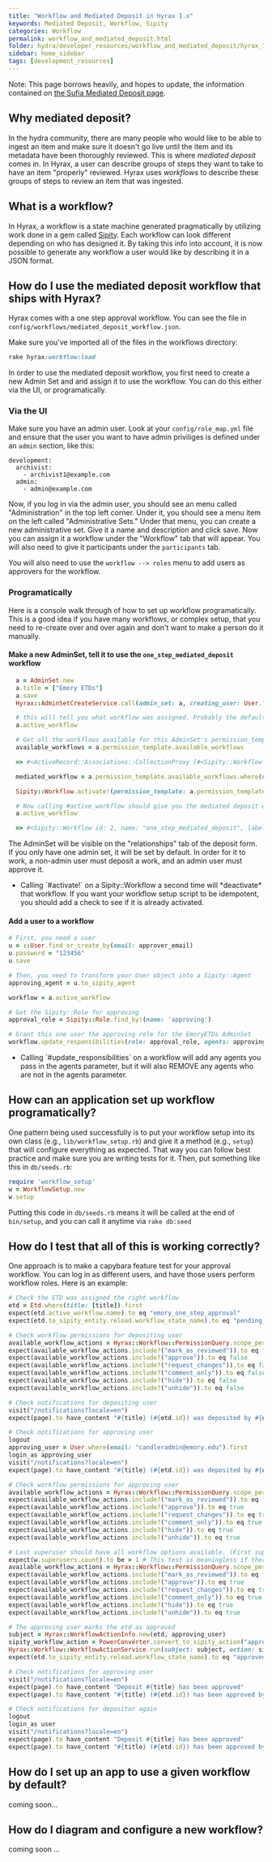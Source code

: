 ```yaml
---
title: "Workflow and Mediated Deposit in Hyrax 1.x"
keywords: Mediated Deposit, Workflow, Sipity
categories: Workflow
permalink: workflow_and_mediated_deposit.html
folder: hydra/developer_resources/workflow_and_mediated_deposit/hyrax_1.0/workflow_and_mediated_deposit.md
sidebar: home_sidebar
tags: [development_resources]
---
```


Note: This page borrows heavily, and hopes to update, the information contained on [the Sufia Mediated Deposit page](https://github.com/samvera/sufia/wiki/Mediated-Deposit-Workflow).

## Why mediated deposit?

In the hydra community, there are many people who would like to be able to ingest an item and make sure it doesn't go live until the item and its metadata have been thoroughly reviewed. This is where *mediated deposit* comes in. In Hyrax, a user can describe groups of steps they want to take to have an item "properly" reviewed. Hyrax uses *workflows* to describe these groups of steps to review an item that was ingested.

## What is a workflow?

In Hyrax, a workflow is a state machine generated pragmatically by utilizing work done in a gem called [Sipity](https://github.com/ndlib/sipity). Each workflow can look different depending on who has designed it. By taking this info into account, it is now possible to generate any workflow a user would like by describing it in a JSON format.

## How do I use the mediated deposit workflow that ships with Hyrax?

Hyrax comes with a one step approval workflow. You can see the file in `config/workflows/mediated_deposit_workflow.json`.

Make sure you've imported all of the files in the workflows directory:
```ruby
rake hyrax:workflow:load
```
In order to use the mediated deposit workflow, you first need to create a new Admin Set and and assign it to use the workflow. You can do this either via the UI, or programatically.

### Via the UI

  Make sure you have an admin user. Look at your `config/role_map.yml` file and ensure that the user you want to have admin priviliges is defined under an `admin` section, like this:

  ```
  development:
    archivist:
      - archivist1@example.com
    admin:
      - admin@example.com
  ```

  Now, if you log in via the admin user, you should see an menu called "Administration" in the top left corner. Under it, you should see a menu item on the left called "Administrative Sets." Under that menu, you can create a new administrative set. Give it a name and description and click save. Now you can assign it a workflow under the "Workflow" tab that will appear. You will also need to give it participants under the `participants` tab.

  You will also need to use the `workflow --> roles` menu to add users as approvers for the workflow.

### Programatically

Here is a console walk through of how to set up workflow programatically. This is a good idea if you have many workflows, or complex setup, that you need to re-create over and over again and don't want to make a person do it manually.

#### Make a new AdminSet, tell it to use the `one_step_mediated_deposit` workflow
```ruby
  a = AdminSet.new
  a.title = ["Emory ETDs"]
  a.save
  Hyrax::AdminSetCreateService.call(admin_set: a, creating_user: User.first!)

  # this will tell you what workflow was assigned. Probably the default.
  a.active_workflow

  # Get all the workflows available for this AdminSet's permission_template
  available_workflows = a.permission_template.available_workflows

  => #<ActiveRecord::Associations::CollectionProxy [#<Sipity::Workflow id: 1, name: "default", label: "Default workflow", description: "A single submission step, default workflow", created_at: "2017-04-25 18:21:41", updated_at: "2017-04-25 18:21:43", permission_template_id: 1, active: true, allows_access_grant: true>, #<Sipity::Workflow id: 2, name: "one_step_mediated_deposit", label: "One-step mediated deposit workflow", description: "A single-step workflow for mediated deposit in whi...", created_at: "2017-04-25 18:21:41", updated_at: "2017-04-25 18:21:43", permission_template_id: 1, active: nil, allows_access_grant: false>]>

  mediated_workflow = a.permission_template.available_workflows.where(name: "one_step_mediated_deposit").first

  Sipity::Workflow.activate!(permission_template: a.permission_template, workflow_id: mediated_workflow.id)

  # Now calling #active_workflow should give you the mediated deposit workflow
  a.active_workflow

  => #<Sipity::Workflow id: 2, name: "one_step_mediated_deposit", label: "One-step mediated deposit workflow", description: "A single-step workflow for mediated deposit in whi...", created_at: "2017-04-25 18:21:41", updated_at: "2017-04-25 18:44:48", permission_template_id: 1, active: true, allows_access_grant: false>
```
The AdminSet will be visible on the "relationships" tab of the deposit form. If you only have one admin set, it will be set by default. In order for it to work, a non-admin user must deposit a work, and an admin user must approve it.

<ul class="warning"><li>Calling `#activate!` on a Sipity::Workflow a second time will *deactivate* that workflow. If you want your workflow setup script to be idempotent, you should add a check to see if it is already activated.</li></ul>

#### Add a user to a workflow

```ruby
# First, you need a user
u = ::User.find_or_create_by(email: approver_email)
u.password = "123456"
u.save

# Then, you need to transform your User object into a Sipity::Agent
approving_agent = u.to_sipity_agent

workflow = a.active_workflow

# Get the Sipity::Role for approving
approval_role = Sipity::Role.find_by!(name: 'approving')

# Grant this one user the approving role for the EmoryETDs AdminSet
workflow.update_responsibilities(role: approval_role, agents: approving_agent)

```
<ul class="warning"><li>Calling `#update_responsibilities` on a workflow will add any agents you pass in the agents parameter, but it will also REMOVE any agents who are not in the agents parameter.</li></ul>

## How can an application set up workflow programatically?
 One pattern being used successfully is to put your workflow setup into its own class (e.g., `lib/workflow_setup.rb`) and give it a method (e.g., `setup`) that will configure everything as expected. That way you can follow best practice and make sure you are writing tests for it. Then, put something like this in `db/seeds.rb`:
```ruby
require 'workflow_setup'
w = WorkflowSetup.new
w.setup
```
Putting this code in `db/seeds.rb` means it will be called at the end of `bin/setup`, and you can call it anytime via `rake db:seed`

## How do I test that all of this is working correctly?

One approach is to make a capybara feature test for your approval workflow. You can log in
as different users, and have those users perform workflow roles. Here is an example:
```ruby
# Check the ETD was assigned the right workflow
etd = Etd.where(title: [title]).first
expect(etd.active_workflow.name).to eq "emory_one_step_approval"
expect(etd.to_sipity_entity.reload.workflow_state_name).to eq "pending_approval"

# Check workflow permissions for depositing user
available_workflow_actions = Hyrax::Workflow::PermissionQuery.scope_permitted_workflow_actions_available_for_current_state(user: user, entity: etd.to_sipity_entity).pluck(:name)
expect(available_workflow_actions.include?("mark_as_reviewed")).to eq false
expect(available_workflow_actions.include?("approve")).to eq false
expect(available_workflow_actions.include?("request_changes")).to eq false
expect(available_workflow_actions.include?("comment_only")).to eq false
expect(available_workflow_actions.include?("hide")).to eq false
expect(available_workflow_actions.include?("unhide")).to eq false

# Check notifications for depositing user
visit("/notifications?locale=en")
expect(page).to have_content "#{title} (#{etd.id}) was deposited by #{user.email} and is awaiting approval."

# Check notifications for approving user
logout
approving_user = User.where(email: "candleradmin@emory.edu").first
login_as approving_user
visit("/notifications?locale=en")
expect(page).to have_content "#{title} (#{etd.id}) was deposited by #{user.email} and is awaiting approval."

# Check workflow permissions for approving user
available_workflow_actions = Hyrax::Workflow::PermissionQuery.scope_permitted_workflow_actions_available_for_current_state(user: approving_user, entity: etd.to_sipity_entity).pluck(:name)
expect(available_workflow_actions.include?("mark_as_reviewed")).to eq false # this workflow step should only exist for Laney
expect(available_workflow_actions.include?("approve")).to eq true
expect(available_workflow_actions.include?("request_changes")).to eq true
expect(available_workflow_actions.include?("comment_only")).to eq true
expect(available_workflow_actions.include?("hide")).to eq true
expect(available_workflow_actions.include?("unhide")).to eq true

# Last superuser should have all workflow options available. (First superuser gets these by virtue of owning the admin sets.)
expect(w.superusers.count).to be > 1 # This test is meaningless if there is only one superuser
available_workflow_actions = Hyrax::Workflow::PermissionQuery.scope_permitted_workflow_actions_available_for_current_state(user: w.superusers.last, entity: etd.to_sipity_entity).pluck(:name)
expect(available_workflow_actions.include?("mark_as_reviewed")).to eq false # this workflow step should only exist for Laney
expect(available_workflow_actions.include?("approve")).to eq true
expect(available_workflow_actions.include?("request_changes")).to eq true
expect(available_workflow_actions.include?("comment_only")).to eq true
expect(available_workflow_actions.include?("hide")).to eq true
expect(available_workflow_actions.include?("unhide")).to eq true

# The approving user marks the etd as approved
subject = Hyrax::WorkflowActionInfo.new(etd, approving_user)
sipity_workflow_action = PowerConverter.convert_to_sipity_action("approve", scope: subject.entity.workflow) { nil }
Hyrax::Workflow::WorkflowActionService.run(subject: subject, action: sipity_workflow_action, comment: nil)
expect(etd.to_sipity_entity.reload.workflow_state_name).to eq "approved"

# Check notifications for approving user
visit("/notifications?locale=en")
expect(page).to have_content "Deposit #{title} has been approved"
expect(page).to have_content "#{title} (#{etd.id}) has been approved by"

# Check notifications for depositor again
logout
login_as user
visit("/notifications?locale=en")
expect(page).to have_content "Deposit #{title} has been approved"
expect(page).to have_content "#{title} (#{etd.id}) has been approved by"
```

## How do I set up an app to use a given workflow by default?

coming soon...

## How do I diagram and configure a new workflow?

coming soon ...
